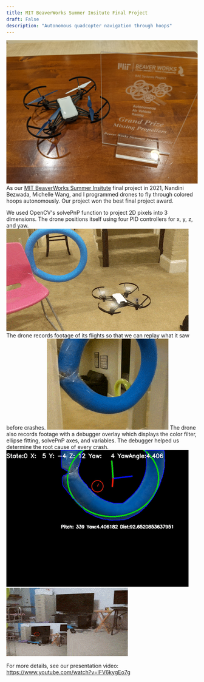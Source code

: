 ```yaml
---
title: MIT BeaverWorks Summer Insitute Final Project
draft: False
description: "Autonomous quadcopter navigation through hoops"
---
```


![Missing Propellers](images/missing_props_prize.jpg)
As our [MIT BeaverWorks Summer Insitute](https://beaverworks.ll.mit.edu/CMS/bw/bwsi) final project in 2021, Nandini Bezwada, Michelle Wang, and I programmed drones to fly through colored hoops autonomously. Our project won the best final project award.

We used OpenCV's solvePnP function to project 2D pixels into 3 dimensions. The drone positions itself using four PID controllers for x, y, z, and yaw. 
![Unmasked](images/3pv_compressed.gif)
The drone records footage of its flights so that we can replay what it saw before crashes.
![Corner](images/corner_supercompressed.gif)
The drone also records footage with a debugger overlay which displays the color filter, ellipse fitting, solvePnP axes, and variables. The debugger helped us determine the root cause of every crash.
![Masked](images/masked.gif)
![Overlay](images/bwsi_overlay_compressed.gif)

For more details, see our presentation video:
https://www.youtube.com/watch?v=lFV6kygEo7g